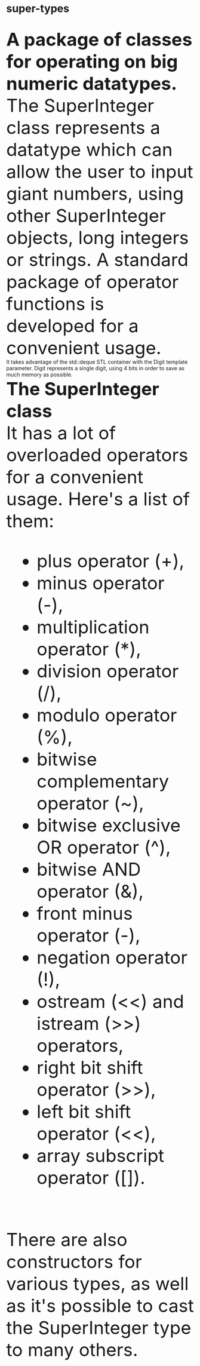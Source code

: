 # super-types
<br><strong><font size="20">A package of classes for operating on big numeric datatypes.</font></strong>
<font size="16">The SuperInteger class represents a datatype which can allow the user to input giant numbers, using other SuperInteger objects, long integers or strings. A standard package of operator functions is developed for a convenient usage.</font>
<br>It takes advantage of the std::deque STL container with the Digit template parameter. Digit
represents a single digit, using 4 bits in order to save as much memory as possible.
<br>
<strong><font size="16">The <italic>SuperInteger</italic> class</font></strong>
<br>
<font size="16">It has a lot of overloaded operators for a convenient usage. Here's a list of them:
- plus operator (+),
- minus operator (-),
- multiplication operator (*),
- division operator (/),
- modulo operator (%),
- bitwise complementary operator (~),
- bitwise exclusive OR operator (^),
- bitwise AND operator (&),
- front minus operator (-),
- negation operator (!),
- ostream (<<) and istream (>>) operators,
- right bit shift operator (>>),
- left bit shift operator (<<),
- array subscript operator ([]).
<br>
There are also constructors for various types, as well as it's possible to cast the SuperInteger type to many others.
</font>
